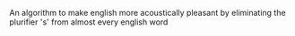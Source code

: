 An algorithm to make english more acoustically pleasant by eliminating the plurifier 's' from almost every english word